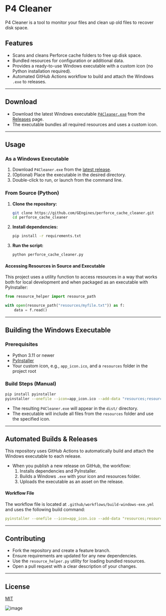 # P4 Cleaner

P4 Cleaner is a tool to monitor your files and clean up old files to recover disk space.

## Features

- Scans and cleans Perforce cache folders to free up disk space.
- Bundled resources for configuration or additional data.
- Provides a ready-to-use Windows executable with a custom icon (no Python installation required).
- Automated GitHub Actions workflow to build and attach the Windows `.exe` to releases.

---

## Download

- Download the latest Windows executable [`P4Cleaner.exe`](https://github.com/GEngines/perforce_cache_cleaner/releases/latest) from the [Releases](https://github.com/GEngines/perforce_cache_cleaner/releases) page.
- The executable bundles all required resources and uses a custom icon.

---

## Usage

### As a Windows Executable

1. Download `P4Cleaner.exe` from the [latest release](https://github.com/GEngines/perforce_cache_cleaner/releases/latest).
2. (Optional) Place the executable in the desired directory.
3. Double-click to run, or launch from the command line.

### From Source (Python)

1. **Clone the repository:**
    ```sh
    git clone https://github.com/GEngines/perforce_cache_cleaner.git
    cd perforce_cache_cleaner
    ```

2. **Install dependencies:**
    ```sh
    pip install -r requirements.txt
    ```

3. **Run the script:**
    ```sh
    python perforce_cache_cleaner.py
    ```

#### Accessing Resources in Source and Executable

This project uses a utility function to access resources in a way that works both for local development and when packaged as an executable with PyInstaller:

```python
from resource_helper import resource_path

with open(resource_path("resources/myfile.txt")) as f:
    data = f.read()
```

---

## Building the Windows Executable

### Prerequisites

- Python 3.11 or newer
- [PyInstaller](https://pyinstaller.org/en/stable/)
- Your custom icon, e.g., `app_icon.ico`, and a `resources` folder in the project root

### Build Steps (Manual)

```sh
pip install pyinstaller
pyinstaller --onefile --icon=app_icon.ico --add-data "resources;resources" --name P4Cleaner perforce_cache_cleaner.py
```

- The resulting `P4Cleaner.exe` will appear in the `dist/` directory.
- The executable will include all files from the `resources` folder and use the specified icon.

---

## Automated Builds & Releases

This repository uses GitHub Actions to automatically build and attach the Windows executable to each release.

- When you publish a new release on GitHub, the workflow:
    1. Installs dependencies and PyInstaller.
    2. Builds a Windows `.exe` with your icon and resources folder.
    3. Uploads the executable as an asset on the release.

#### Workflow File

The workflow file is located at `.github/workflows/build-windows-exe.yml` and uses the following build command:

```yaml
pyinstaller --onefile --icon=app_icon.ico --add-data "resources;resources" --name P4Cleaner perforce_cache_cleaner.py
```

---

## Contributing

- Fork the repository and create a feature branch.
- Ensure requirements are updated for any new dependencies.
- Use the `resource_helper.py` utility for loading bundled resources.
- Open a pull request with a clear description of your changes.

---

## License

[MIT](LICENSE)

![image](https://github.com/user-attachments/assets/35d80d32-ed1e-4e4f-a00a-32876cd989d4)

